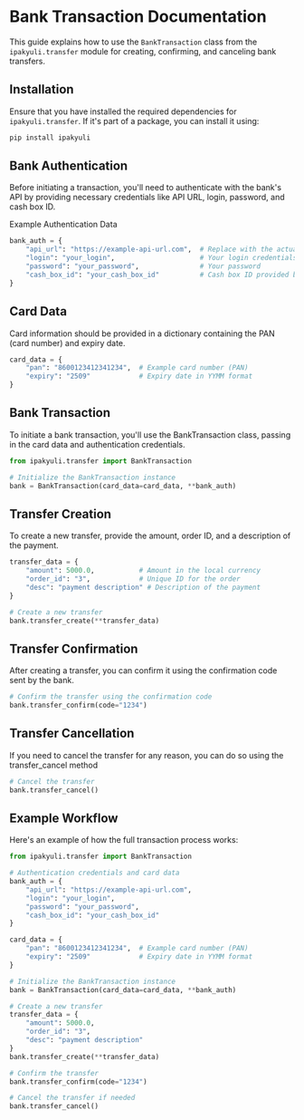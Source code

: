 # Bank Transaction Documentation

This guide explains how to use the `BankTransaction` class from the `ipakyuli.transfer` module for creating, confirming, and canceling bank transfers.

## Installation

Ensure that you have installed the required dependencies for `ipakyuli.transfer`. If it's part of a package, you can install it using:

```bash
pip install ipakyuli
```
## Bank Authentication
Before initiating a transaction, you'll need to authenticate with the bank's API by providing necessary credentials like API URL, login, password, and cash box ID.

Example Authentication Data
```python
bank_auth = {
    "api_url": "https://example-api-url.com",  # Replace with the actual API URL
    "login": "your_login",                     # Your login credentials
    "password": "your_password",               # Your password
    "cash_box_id": "your_cash_box_id"          # Cash box ID provided by the bank
}
```
## Card Data
Card information should be provided in a dictionary containing the PAN (card number) and expiry date.

```python
card_data = {
    "pan": "8600123412341234",  # Example card number (PAN)
    "expiry": "2509"            # Expiry date in YYMM format
}
```

## Bank Transaction

To initiate a bank transaction, you'll use the BankTransaction class, passing in the card data and authentication credentials.

```python
from ipakyuli.transfer import BankTransaction

# Initialize the BankTransaction instance
bank = BankTransaction(card_data=card_data, **bank_auth)

```
## Transfer Creation
To create a new transfer, provide the amount, order ID, and a description of the payment.
```python
transfer_data = {
    "amount": 5000.0,           # Amount in the local currency
    "order_id": "3",            # Unique ID for the order
    "desc": "payment description" # Description of the payment
}

# Create a new transfer
bank.transfer_create(**transfer_data)
```
## Transfer Confirmation
After creating a transfer, you can confirm it using the confirmation code sent by the bank.

```python
# Confirm the transfer using the confirmation code
bank.transfer_confirm(code="1234")
```

## Transfer Cancellation
If you need to cancel the transfer for any reason, you can do so using the transfer_cancel method
```python
# Cancel the transfer
bank.transfer_cancel()
```
## Example Workflow
Here's an example of how the full transaction process works:

```python
from ipakyuli.transfer import BankTransaction

# Authentication credentials and card data
bank_auth = {
    "api_url": "https://example-api-url.com",
    "login": "your_login",
    "password": "your_password",
    "cash_box_id": "your_cash_box_id"
}

card_data = {
    "pan": "8600123412341234",  # Example card number (PAN)
    "expiry": "2509"            # Expiry date in YYMM format
}

# Initialize the BankTransaction instance
bank = BankTransaction(card_data=card_data, **bank_auth)

# Create a new transfer
transfer_data = {
    "amount": 5000.0,
    "order_id": "3",
    "desc": "payment description"
}
bank.transfer_create(**transfer_data)

# Confirm the transfer
bank.transfer_confirm(code="1234")

# Cancel the transfer if needed
bank.transfer_cancel()
```